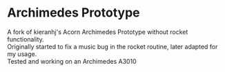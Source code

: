 # Archimedes Prototype
A fork of kieranhj's Acorn Archimedes Prototype without rocket functionality.  
Originally started to fix a music bug in the rocket routine, later adapted for my usage.  
Tested and working on an Archimedes A3010
